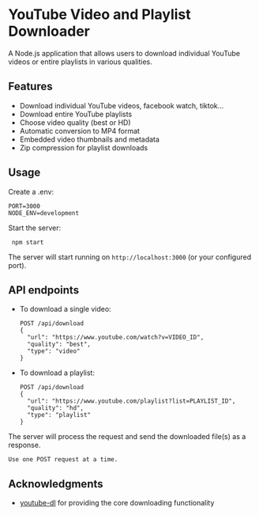 # YouTube Video and Playlist Downloader

A Node.js application that allows users to download individual YouTube videos or entire playlists in various qualities.

## Features

- Download individual YouTube videos, facebook watch, tiktok...
- Download entire YouTube playlists
- Choose video quality (best or HD)
- Automatic conversion to MP4 format
- Embedded video thumbnails and metadata
- Zip compression for playlist downloads

## Usage

Create a .env:
 ```
PORT=3000
NODE_ENV=development
 ```

Start the server:

 ```
  npm start
  ```

The server will start running on `http://localhost:3000` (or your configured port).


 ## API endpoints

- To download a single video:
  ```
  POST /api/download
  {
    "url": "https://www.youtube.com/watch?v=VIDEO_ID",
    "quality": "best",
    "type": "video"
  }
  ```

- To download a playlist:
  ```
  POST /api/download
  {
    "url": "https://www.youtube.com/playlist?list=PLAYLIST_ID",
    "quality": "hd",
    "type": "playlist"
  }
  ```

The server will process the request and send the downloaded file(s) as a response.

`Use one POST request at a time.`

## Acknowledgments

- [youtube-dl](httpsgithub.comytdl-orgyoutube-dlbl.txt) for providing the core downloading functionality
